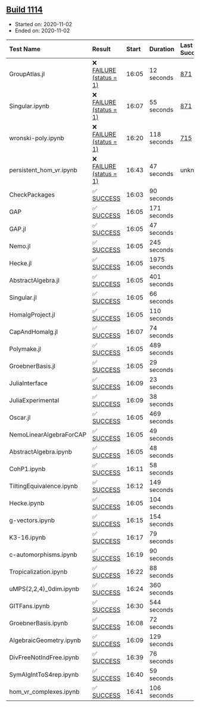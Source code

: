 ## [Build 1114](https://oscarci.mathematik.uni-kl.de/job/oscar-stable/1114/)

* Started on: 2020-11-02
* Ended on: 2020-11-02

| Test Name    | Result | Start | Duration | Last Success | First Failure |
|:-------------|:-------|:------|:---------|:-------------|:--------------|
| GroupAtlas.jl | ❌ [FAILURE (status = 1)](https://oscarci.mathematik.uni-kl.de/job/oscar-stable/1114/artifact/logs/build-1114/GroupAtlas.jl.log) | 16:05 | 12 seconds | [871](https://oscarci.mathematik.uni-kl.de/job/oscar-stable/871/) | [872](https://oscarci.mathematik.uni-kl.de/job/oscar-stable/872/) |
| Singular.ipynb | ❌ [FAILURE (status = 1)](https://oscarci.mathematik.uni-kl.de/job/oscar-stable/1114/artifact/logs/build-1114/Singular.ipynb.log) | 16:07 | 55 seconds | [871](https://oscarci.mathematik.uni-kl.de/job/oscar-stable/871/) | [872](https://oscarci.mathematik.uni-kl.de/job/oscar-stable/872/) |
| wronski-poly.ipynb | ❌ [FAILURE (status = 1)](https://oscarci.mathematik.uni-kl.de/job/oscar-stable/1114/artifact/logs/build-1114/wronski-poly.ipynb.log) | 16:20 | 118 seconds | [715](https://oscarci.mathematik.uni-kl.de/job/oscar-stable/715/) | [716](https://oscarci.mathematik.uni-kl.de/job/oscar-stable/716/) |
| persistent_hom_vr.ipynb | ❌ [FAILURE (status = 1)](https://oscarci.mathematik.uni-kl.de/job/oscar-stable/1114/artifact/logs/build-1114/persistent_hom_vr.ipynb.log) | 16:43 | 47 seconds | unknown | unknown |
| CheckPackages | ✅ [SUCCESS](https://oscarci.mathematik.uni-kl.de/job/oscar-stable/1114/artifact/logs/build-1114/CheckPackages.log) | 16:03 | 90 seconds |  |  |
| GAP | ✅ [SUCCESS](https://oscarci.mathematik.uni-kl.de/job/oscar-stable/1114/artifact/logs/build-1114/GAP.log) | 16:05 | 171 seconds |  |  |
| GAP.jl | ✅ [SUCCESS](https://oscarci.mathematik.uni-kl.de/job/oscar-stable/1114/artifact/logs/build-1114/GAP.jl.log) | 16:05 | 47 seconds |  |  |
| Nemo.jl | ✅ [SUCCESS](https://oscarci.mathematik.uni-kl.de/job/oscar-stable/1114/artifact/logs/build-1114/Nemo.jl.log) | 16:05 | 245 seconds |  |  |
| Hecke.jl | ✅ [SUCCESS](https://oscarci.mathematik.uni-kl.de/job/oscar-stable/1114/artifact/logs/build-1114/Hecke.jl.log) | 16:05 | 1975 seconds |  |  |
| AbstractAlgebra.jl | ✅ [SUCCESS](https://oscarci.mathematik.uni-kl.de/job/oscar-stable/1114/artifact/logs/build-1114/AbstractAlgebra.jl.log) | 16:05 | 401 seconds |  |  |
| Singular.jl | ✅ [SUCCESS](https://oscarci.mathematik.uni-kl.de/job/oscar-stable/1114/artifact/logs/build-1114/Singular.jl.log) | 16:05 | 66 seconds |  |  |
| HomalgProject.jl | ✅ [SUCCESS](https://oscarci.mathematik.uni-kl.de/job/oscar-stable/1114/artifact/logs/build-1114/HomalgProject.jl.log) | 16:05 | 110 seconds |  |  |
| CapAndHomalg.jl | ✅ [SUCCESS](https://oscarci.mathematik.uni-kl.de/job/oscar-stable/1114/artifact/logs/build-1114/CapAndHomalg.jl.log) | 16:07 | 74 seconds |  |  |
| Polymake.jl | ✅ [SUCCESS](https://oscarci.mathematik.uni-kl.de/job/oscar-stable/1114/artifact/logs/build-1114/Polymake.jl.log) | 16:05 | 489 seconds |  |  |
| GroebnerBasis.jl | ✅ [SUCCESS](https://oscarci.mathematik.uni-kl.de/job/oscar-stable/1114/artifact/logs/build-1114/GroebnerBasis.jl.log) | 16:05 | 29 seconds |  |  |
| JuliaInterface | ✅ [SUCCESS](https://oscarci.mathematik.uni-kl.de/job/oscar-stable/1114/artifact/logs/build-1114/JuliaInterface.log) | 16:09 | 23 seconds |  |  |
| JuliaExperimental | ✅ [SUCCESS](https://oscarci.mathematik.uni-kl.de/job/oscar-stable/1114/artifact/logs/build-1114/JuliaExperimental.log) | 16:09 | 38 seconds |  |  |
| Oscar.jl | ✅ [SUCCESS](https://oscarci.mathematik.uni-kl.de/job/oscar-stable/1114/artifact/logs/build-1114/Oscar.jl.log) | 16:05 | 469 seconds |  |  |
| NemoLinearAlgebraForCAP | ✅ [SUCCESS](https://oscarci.mathematik.uni-kl.de/job/oscar-stable/1114/artifact/logs/build-1114/NemoLinearAlgebraForCAP.log) | 16:05 | 49 seconds |  |  |
| AbstractAlgebra.ipynb | ✅ [SUCCESS](https://oscarci.mathematik.uni-kl.de/job/oscar-stable/1114/artifact/logs/build-1114/AbstractAlgebra.ipynb.log) | 16:05 | 48 seconds |  |  |
| CohP1.ipynb | ✅ [SUCCESS](https://oscarci.mathematik.uni-kl.de/job/oscar-stable/1114/artifact/logs/build-1114/CohP1.ipynb.log) | 16:11 | 58 seconds |  |  |
| TiltingEquivalence.ipynb | ✅ [SUCCESS](https://oscarci.mathematik.uni-kl.de/job/oscar-stable/1114/artifact/logs/build-1114/TiltingEquivalence.ipynb.log) | 16:12 | 149 seconds |  |  |
| Hecke.ipynb | ✅ [SUCCESS](https://oscarci.mathematik.uni-kl.de/job/oscar-stable/1114/artifact/logs/build-1114/Hecke.ipynb.log) | 16:05 | 104 seconds |  |  |
| g-vectors.ipynb | ✅ [SUCCESS](https://oscarci.mathematik.uni-kl.de/job/oscar-stable/1114/artifact/logs/build-1114/g-vectors.ipynb.log) | 16:15 | 154 seconds |  |  |
| K3-16.ipynb | ✅ [SUCCESS](https://oscarci.mathematik.uni-kl.de/job/oscar-stable/1114/artifact/logs/build-1114/K3-16.ipynb.log) | 16:17 | 79 seconds |  |  |
| c-automorphisms.ipynb | ✅ [SUCCESS](https://oscarci.mathematik.uni-kl.de/job/oscar-stable/1114/artifact/logs/build-1114/c-automorphisms.ipynb.log) | 16:19 | 90 seconds |  |  |
| Tropicalization.ipynb | ✅ [SUCCESS](https://oscarci.mathematik.uni-kl.de/job/oscar-stable/1114/artifact/logs/build-1114/Tropicalization.ipynb.log) | 16:22 | 88 seconds |  |  |
| uMPS(2,2,4)_0dim.ipynb | ✅ [SUCCESS](https://oscarci.mathematik.uni-kl.de/job/oscar-stable/1114/artifact/logs/build-1114/uMPS-2-2-4-_0dim.ipynb.log) | 16:24 | 360 seconds |  |  |
| GITFans.ipynb | ✅ [SUCCESS](https://oscarci.mathematik.uni-kl.de/job/oscar-stable/1114/artifact/logs/build-1114/GITFans.ipynb.log) | 16:30 | 544 seconds |  |  |
| GroebnerBasis.ipynb | ✅ [SUCCESS](https://oscarci.mathematik.uni-kl.de/job/oscar-stable/1114/artifact/logs/build-1114/GroebnerBasis.ipynb.log) | 16:08 | 72 seconds |  |  |
| AlgebraicGeometry.ipynb | ✅ [SUCCESS](https://oscarci.mathematik.uni-kl.de/job/oscar-stable/1114/artifact/logs/build-1114/AlgebraicGeometry.ipynb.log) | 16:09 | 129 seconds |  |  |
| DivFreeNotIndFree.ipynb | ✅ [SUCCESS](https://oscarci.mathematik.uni-kl.de/job/oscar-stable/1114/artifact/logs/build-1114/DivFreeNotIndFree.ipynb.log) | 16:39 | 76 seconds |  |  |
| SymAlgIntToS4rep.ipynb | ✅ [SUCCESS](https://oscarci.mathematik.uni-kl.de/job/oscar-stable/1114/artifact/logs/build-1114/SymAlgIntToS4rep.ipynb.log) | 16:40 | 59 seconds |  |  |
| hom_vr_complexes.ipynb | ✅ [SUCCESS](https://oscarci.mathematik.uni-kl.de/job/oscar-stable/1114/artifact/logs/build-1114/hom_vr_complexes.ipynb.log) | 16:41 | 106 seconds |  |  |
